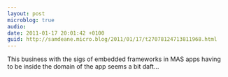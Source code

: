 ```yaml
---
layout: post
microblog: true
audio: 
date: 2011-01-17 20:01:42 +0100
guid: http://samdeane.micro.blog/2011/01/17/t27078124713811968.html
---
```

This business with the sigs of embedded frameworks in MAS apps having to be inside the domain of the app seems a bit daft...
